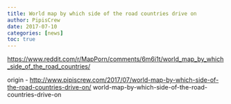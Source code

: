 ```yaml
---
title: World map by which side of the road countries drive on
author: PipisCrew
date: 2017-07-10
categories: [news]
toc: true
---
```


https://www.reddit.com/r/MapPorn/comments/6m6i1t/world_map_by_which_side_of_the_road_countries/

origin - http://www.pipiscrew.com/2017/07/world-map-by-which-side-of-the-road-countries-drive-on/ world-map-by-which-side-of-the-road-countries-drive-on
